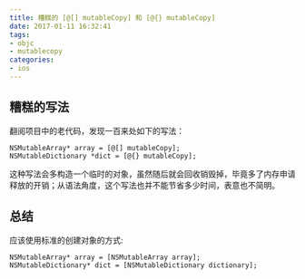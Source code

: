 ```yaml
---
title: 糟糕的 [@[] mutableCopy] 和 [@{} mutableCopy]
date: 2017-01-11 16:32:41
tags:
- objc
- mutablecopy
categories:
- ios
---
```


## 糟糕的写法
翻阅项目中的老代码，发现一百来处如下的写法：
```objc
NSMutableArray* array = [@[] mutableCopy];
NSMutableDictionary *dict = [@{} mutableCopy];
```

这种写法会多构造一个临时的对象，虽然随后就会回收销毁掉，毕竟多了内存申请释放的开销；从语法角度，这个写法也并不能节省多少时间，表意也不简明。
<!-- more -->

## 总结
应该使用标准的创建对象的方式:
```objc
NSMutableArray* array = [NSMutableArray array];
NSMutableDictionary* dict = [NSMutableDictionary dictionary];
```
